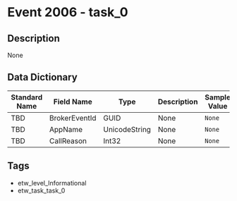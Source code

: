 # Event 2006 - task_0

## Description
None

## Data Dictionary
|Standard Name|Field Name|Type|Description|Sample Value|
|---|---|---|---|---|
|TBD|BrokerEventId|GUID|None|`None`|
|TBD|AppName|UnicodeString|None|`None`|
|TBD|CallReason|Int32|None|`None`|

## Tags
* etw_level_Informational
* etw_task_task_0
